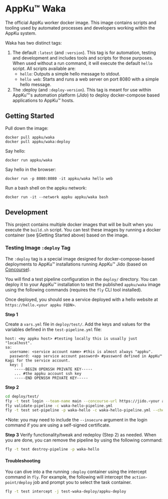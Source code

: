 # AppKu™ Waka
The official AppKu worker docker image. This image contains scripts and tooling used by automated processes and
developers working within the AppKu system.

Waka has two distinct tags:
1. The default `:latest` (and `:version`).
   This tag is for automation, testing and development and includes tools and scripts for those purposes.
   When used without a run command, it will execute the default `hello` script.
   All scripts available are:
   - `hello`: Outputs a simple hello message to stdout.
   - `hello web`: Starts and runs a web server on port 8080 with a simple hello message.
2. The :deploy (and `:deploy-version`). 
   This tag is meant for use within AppKu™'s automation platform (*Jido*) to deploy docker-compose based applications
   to AppKu™ hosts.

## Getting Started
Pull down the image:
```
docker pull appku/waka
docker pull appku/waka:deploy
```

Say hello:
```
docker run appku/waka
```

Say hello in the browser:
```
docker run -p 8080:8080 -it appku/waka hello web
```

Run a bash shell on the appku network:
```
docker run -it --network appku appku/waka bash
```

## Development
This project contains multiple docker images that will be built when you execute the `build.sh` script.
You can test these images by running a docker container (see §Getting Started above) based on the image.

### Testing Image `:deploy` Tag
The `:deploy` tag is a special image designed for docker-compose-based deployments to AppKu™ installations
running AppKu™ Jido (based on [Concourse](https://concourse-ci.org/)).

You will find a test pipeline configuration in the `deploy/` directory. You can deploy it to your AppKu™ installation
to test the published `appku/waka` image using the following commands (requires the `fly` CLI tool installed).

Once deployed, you should see a service deployed with a hello website at `https://hello.<your appku FQDN>`.

**Step 1**

Create a `vars.yml` file in `deploy/test/`. Add the keys and values for the variables defined in the
`test-pipeline.yml` file:

```
host: <my appku host> #testing locally this is usually just "localhost".
sa:
  username: <service account name> #this is almost always "appku".
  password: <app service account password> #password defined in AppKu™ Kagi for the service account.
  key: |
    -----BEGIN OPENSSH PRIVATE KEY-----
    ... #the appku account ssh key
    -----END OPENSSH PRIVATE KEY-----
```

**Step 2**

```sh
cd deploy/test/
fly -t test login --team-name main --concourse-url https://jido.<your appku FQDN>
fly validate-pipeline -c waka-hello-pipeline.yml
fly -t test set-pipeline -p waka-hello -c waka-hello-pipeline.yml --check-creds --load-vars-from vars.yml
```
*Note: you may need to include the `--insecure` argument in the login command if you are using a self-signed
certificate.

**Step 3**
Verify functionality/tweak and redeploy (Step 2) as needed. When you are done, you can remove the pipeline by using
the following command:

```sh
fly -t test destroy-pipeline -p waka-hello
```

#### Troubleshooting
You can dive into a the running `:deploy` container using the intercept command in `fly`. For example, the following
will intercept the `action-point/deploy` job and prompt you to select the task container.
```sh
fly -t test intercept -j test-waka-deploy/appku-deploy
```